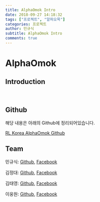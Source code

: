 ```yaml
---
title: AlphaOmok Intro
date: 2018-09-27 14:18:32
tags: ["프로젝트", "알파오목"]
categories: 프로젝트
author: 민규식
subtitle: AlphaOmok Intro
comments: true
---
```


# AlphaOmok
## Introduction


<br>

## Github

해당 내용은 아래의 Github에 정리되어있습니다. 

[RL Korea AlphaOmok Github](https://github.com/reinforcement-learning-kr/alpha_omok)



## Team

민규식: [Github](https://github.com/Kyushik), [Facebook](https://www.facebook.com/kyushik.min)

김정대: [Github](https://github.com/kekmodel), [Facebook](https://www.facebook.com/kekmodel)

김태영: [Github](https://github.com/tykimos), [Facebook](https://www.facebook.com/tykimo?fb_dtsg_ag=Ady1EHqKnlcLT-zAFbaUyDBb3rkcn83lfcN0FlNww_4yow%3AAdyPwQKxu7-xgSCkXX8Ui4lfc_2Cj1qYPXKS3-S1TtbIHQ)

이웅원: [Github](https://github.com/dnddnjs), [Facebook](https://www.facebook.com/dnddnjs?fb_dtsg_ag=Ady1EHqKnlcLT-zAFbaUyDBb3rkcn83lfcN0FlNww_4yow%3AAdyPwQKxu7-xgSCkXX8Ui4lfc_2Cj1qYPXKS3-S1TtbIHQ)
